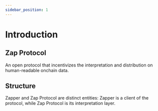 ```yaml
---
sidebar_position: 1
---
```


# Introduction
## Zap Protocol
An open protocol that incentivizes the interpretation and distribution on human-readable onchain data.

## Structure

Zapper and Zap Protocol are distinct entities: Zapper is a client of the protocol, while Zap Protocol is its interpretation layer. 
